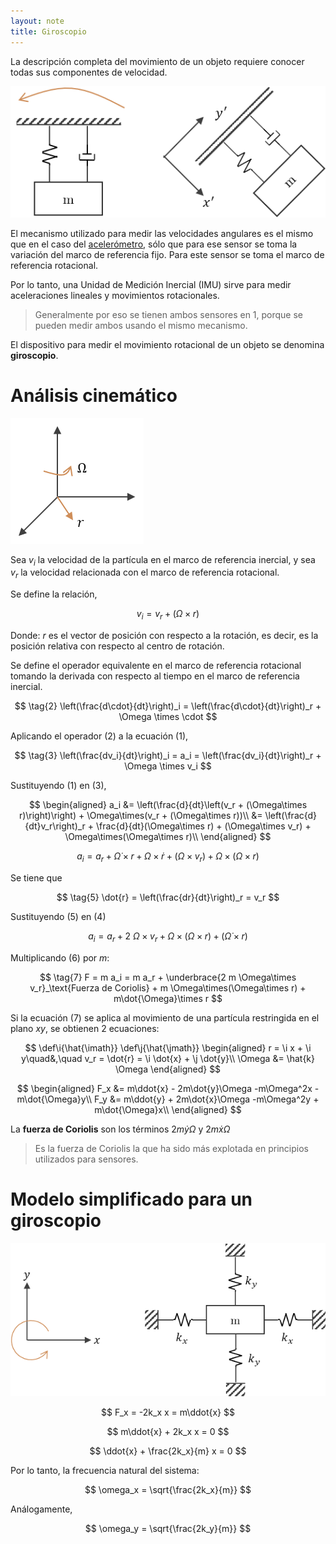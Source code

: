 ```yaml
---
layout: note
title: Giroscopio
---
```


La descripción completa del movimiento de un objeto requiere conocer todas sus componentes de velocidad.

![Fig sistema masa resorte rotado](../../img/masa-resorte-giroscopio.png)

El mecanismo utilizado para medir las velocidades angulares es el mismo que en el caso del [acelerómetro](./Microacelerómetro.html), sólo que para ese sensor se toma la variación del marco de referencia fijo. Para este sensor se toma el marco de referencia rotacional.

Por lo tanto, una Unidad de Medición Inercial (IMU) sirve para medir aceleraciones lineales y movimientos rotacionales.

> Generalmente por eso se tienen ambos sensores en 1, porque se pueden medir ambos usando el mismo mecanismo.

El dispositivo para medir el movimiento rotacional de un objeto se denomina **giroscopio**.

# Análisis cinemático
![Marco Giroscópio](../../img/marco-giroscopio.png)

Sea $v_i$ la velocidad de la partícula en el marco de referencia inercial, y sea $v_r$ la velocidad relacionada con el marco de referencia rotacional.

Se define la relación,

$$
\tag{1}
v_i = v_r + (\Omega \times r)
$$

Donde:
$r$ es el vector de posición con respecto a la rotación, es decir, es la posición relativa con respecto al centro de rotación.

Se define el operador equivalente en el marco de referencia rotacional tomando la derivada con respecto al tiempo en el marco de referencia inercial.

$$
\tag{2}
\left(\frac{d\cdot}{dt}\right)_i = \left(\frac{d\cdot}{dt}\right)_r + \Omega \times \cdot
$$

Aplicando el operador $(2)$ a la ecuación $(1)$,

$$
\tag{3}
\left(\frac{dv_i}{dt}\right)_i = a_i = \left(\frac{dv_i}{dt}\right)_r + \Omega \times v_i
$$

Sustituyendo $(1)$ en $(3)$,

$$
\begin{aligned}
    a_i &= \left(\frac{d}{dt}\left(v_r + (\Omega\times r)\right)\right) + \Omega\times(v_r + (\Omega\times r))\\
    &= \left(\frac{d}{dt}v_r\right)_r + \frac{d}{dt}(\Omega\times r) + (\Omega\times v_r) + \Omega\times(\Omega\times r)\\
\end{aligned}
$$


$$
\tag{4}
a_i = a_r + \dot{\Omega}\times r + \Omega\times\dot{r} + (\Omega\times v_r) + \Omega\times(\Omega\times r)
$$

Se tiene que

$$
\tag{5}
\dot{r} = \left(\frac{dr}{dt}\right)_r = v_r
$$

Sustituyendo $(5)$ en $(4)$

$$
\tag{6}
a_i = a_r + 2\ \Omega\times v_r + \Omega\times(\Omega\times r) + (\dot{\Omega}\times r)
$$

Multiplicando $(6)$ por $m$:

$$
\tag{7}
F = m a_i = m a_r + \underbrace{2 m \Omega\times v_r}_\text{Fuerza de Coriolis} + m \Omega\times(\Omega\times r) + m\dot{\Omega}\times r
$$

Si la ecuación $(7)$ se aplica al movimiento de una partícula restringida en el plano $xy$, se obtienen 2 ecuaciones:

$$
\def\i{\hat{\imath}}
\def\j{\hat{\jmath}}
\begin{aligned}
r = \i x + \i y\quad&,\quad v_r = \dot{r} = \i \dot{x} + \j \dot{y}\\
\Omega &= \hat{k} \Omega 
\end{aligned}
$$


$$
\begin{aligned}
F_x &= m\ddot{x} - 2m\dot{y}\Omega -m\Omega^2x - m\dot{\Omega}y\\
F_y &= m\ddot{y} + 2m\dot{x}\Omega -m\Omega^2y + m\dot{\Omega}x\\
\end{aligned}
$$

La **fuerza de Coriolis** son los términos $2m\dot{y}\Omega$ y $2m\dot{x}\Omega$

> Es la fuerza de Coriolis la que ha sido más explotada en principios utilizados para sensores.

# Modelo simplificado para un giroscopio

![Modelo giroscopio](../../img/modelo-giroscopio.png)

$$
F_x = -2k_x x = m\ddot{x}
$$

$$
m\ddot{x} + 2k_x x = 0
$$

$$
\ddot{x} + \frac{2k_x}{m} x = 0
$$

Por lo tanto, la frecuencia natural del sistema:

$$
\omega_x = \sqrt{\frac{2k_x}{m}}
$$

Análogamente,

$$
\omega_y = \sqrt{\frac{2k_y}{m}}
$$
